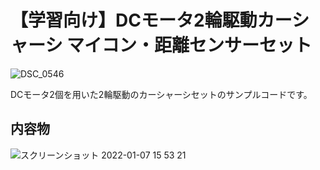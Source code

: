 # 【学習向け】DCモータ2輪駆動カーシャーシ マイコン・距離センサーセット
![DSC_0546](https://user-images.githubusercontent.com/1614777/148873610-20319d96-7d96-4efa-a7bd-2fcee890ca49.JPG)

DCモータ2個を用いた2輪駆動のカーシャーシセットのサンプルコードです。

## 内容物
![スクリーンショット 2022-01-07 15 53 21](https://user-images.githubusercontent.com/1614777/148873824-dc4d4555-fa7e-46c6-ad07-25e26e90d8e4.png)
